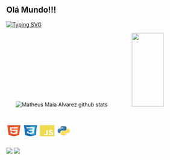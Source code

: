 ## Olá Mundo!!!

[![Typing SVG](https://readme-typing-svg.herokuapp.com/?color=00bfbf&size=35&center=true&vCenter=true&width=1000&lines=OLA,+meu+nome+é+Pedro;Tenho+18+anos;Sou+do+Brasil,+MG;E+iniciante+em+Programação;Bem+Vindo(a)!:%29)](https://git.io/typing-svg)

<div align="center">
  <img width="49%" height="195px" src="https://github-readme-stats.vercel.app/api?username=Pedrohpt&show_icons=true&count_private=true&hide_border=true&title_color=00bfbf&icon_color=00bfbf&text_color=c9d1d9&bg_color=0d1117" alt="Matheus Maia Alvarez github stats" />
  <img width="41%" height="195px" src="https://github-readme-stats.vercel.app/api/top-langs/?username=Pedrohpt&layout=compact&hide_border=true&title_color=00bfbf&text_color=00bfbf&bg_color=0d1117" /></div>

##
<div style="display: inline_block"><br>
  <img align="center" alt="Nikas-HTML" height="30" width="40" src="https://raw.githubusercontent.com/devicons/devicon/master/icons/html5/html5-original.svg">
  <img align="center" alt="Nikas-CSS" height="30" width="40" src="https://raw.githubusercontent.com/devicons/devicon/master/icons/css3/css3-original.svg">
  <img align="center" alt="Nikas-Js" height="30" width="40" src="https://raw.githubusercontent.com/devicons/devicon/master/icons/javascript/javascript-plain.svg">
  <img align="center" alt="Nikas-Python" height="30" width="40" src="https://raw.githubusercontent.com/devicons/devicon/master/icons/python/python-original.svg">
</div>

##
<div>
   <a href = "mailto:pedro1112hpt@gmail.com">
     <img src="https://img.shields.io/badge/Gmail-D14836?style=for-the-badge&logo=gmail&logoColor=white" target="_blank"></a>
   <a href="https://www.linkedin.com/in/pedro-henrique-paiva-teixeira/" target="_blank">
     <img src="https://img.shields.io/badge/-LinkedIn-%230077B5?style=for-the-badge&logo=linkedin&logoColor=white" target="_blank"></a>
</div>
